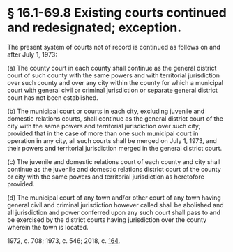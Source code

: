 # § 16.1-69.8 Existing courts continued and redesignated; exception.

<p>The present system of courts not of record is continued as follows on and after July 1, 1973:</p><p>(a) The county court in each county shall continue as the general district court of such county with the same powers and with territorial jurisdiction over such county and over any city within the county for which a municipal court with general civil or criminal jurisdiction or separate general district court has not been established.</p><p>(b) The municipal court or courts in each city, excluding juvenile and domestic relations courts, shall continue as the general district court of the city with the same powers and territorial jurisdiction over such city; provided that in the case of more than one such municipal court in operation in any city, all such courts shall be merged on July 1, 1973, and their powers and territorial jurisdiction merged in the general district court.</p><p>(c) The juvenile and domestic relations court of each county and city shall continue as the juvenile and domestic relations district court of the county or city with the same powers and territorial jurisdiction as heretofore provided.</p><p>(d) The municipal court of any town and/or other court of any town having general civil and criminal jurisdiction however called shall be abolished and all jurisdiction and power conferred upon any such court shall pass to and be exercised by the district courts having jurisdiction over the county wherein the town is located.</p><p>1972, c. 708; 1973, c. 546; 2018, c. <a href='http://lis.virginia.gov/cgi-bin/legp604.exe?181+ful+CHAP0164'>164</a>.</p>